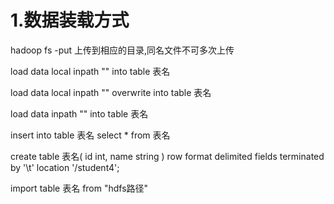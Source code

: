 # 1.数据装载方式
<!-- hadoop上传文件方式 -->
hadoop fs -put 上传到相应的目录,同名文件不可多次上传
<!-- hive 推荐的方式,local 本地追加上传 -->
load data local inpath "" into table 表名
<!-- 覆盖上传-->
load data local inpath "" overwrite into table 表名
<!-- hdfs上传,会删除原文件,剪切 -->
load data inpath "" into table 表名
<!--查询插入,以当前的表结构插入数据  -->
 insert into table 表名 select * from 表名
<!-- location适用于数据文件已经存在,用该数据创表 -->
create  table 表名(
    id int, name string
)
row format delimited fields terminated by '\t'
location '/student4';
<!-- import只能导入export导出的数据 -->
import table 表名 from "hdfs路径"